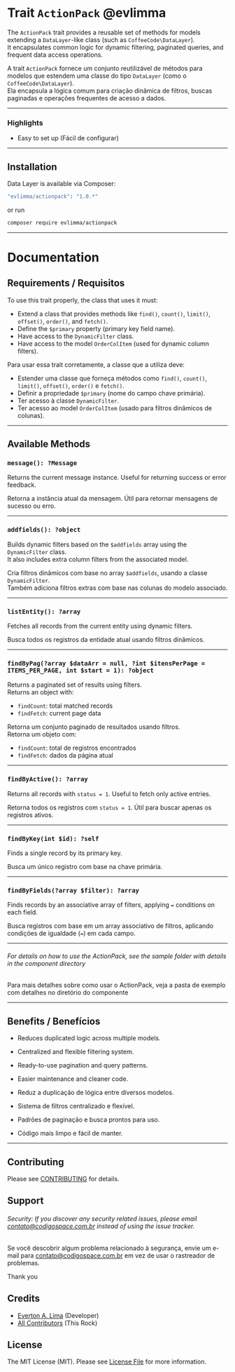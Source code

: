 # Trait `ActionPack` @evlimma

The `ActionPack` trait provides a reusable set of methods for models extending a `DataLayer`-like class (such as `CoffeeCode\DataLayer`).  
It encapsulates common logic for dynamic filtering, paginated queries, and frequent data access operations.

A trait `ActionPack` fornece um conjunto reutilizável de métodos para modelos que estendem uma classe do tipo `DataLayer` (como o `CoffeeCode\DataLayer`).  
Ela encapsula a lógica comum para criação dinâmica de filtros, buscas paginadas e operações frequentes de acesso a dados.

---

### Highlights

- Easy to set up (Fácil de configurar)

---

## Installation

Data Layer is available via Composer:

```bash
"evlimma/actionpack": "1.0.*"
```

or run

```bash
composer require evlimma/actionpack
```

---

# Documentation

## Requirements / Requisitos
To use this trait properly, the class that uses it must:
- Extend a class that provides methods like `find()`, `count()`, `limit()`, `offset()`, `order()`, and `fetch()`.
- Define the `$primary` property (primary key field name).
- Have access to the `DynamicFilter` class.
- Have access to the model `OrderColItem` (used for dynamic column filters).

  
Para usar essa trait corretamente, a classe que a utiliza deve:
- Estender uma classe que forneça métodos como `find()`, `count()`, `limit()`, `offset()`, `order()` e `fetch()`.
- Definir a propriedade `$primary` (nome do campo chave primária).
- Ter acesso à classe `DynamicFilter`.
- Ter acesso ao model `OrderColItem` (usado para filtros dinâmicos de colunas).

---

## Available Methods  

### `message(): ?Message`  
Returns the current message instance. Useful for returning success or error feedback.

Retorna a instância atual da mensagem. Útil para retornar mensagens de sucesso ou erro.

---

### `addfields(): ?object`  
Builds dynamic filters based on the `$addfields` array using the `DynamicFilter` class.  
It also includes extra column filters from the associated model.

Cria filtros dinâmicos com base no array `$addfields`, usando a classe `DynamicFilter`.  
Também adiciona filtros extras com base nas colunas do modelo associado.

---

### `listEntity(): ?array`  
Fetches all records from the current entity using dynamic filters.

Busca todos os registros da entidade atual usando filtros dinâmicos.

---

### `findByPag(?array $dataArr = null, ?int $itensPerPage = ITEMS_PER_PAGE, int $start = 1): ?object`  
Returns a paginated set of results using filters.  
Returns an object with:
- `findCount`: total matched records
- `findFetch`: current page data

Retorna um conjunto paginado de resultados usando filtros.  
Retorna um objeto com:
- `findCount`: total de registros encontrados
- `findFetch`: dados da página atual

---

### `findByActive(): ?array`  
Returns all records with `status = 1`. Useful to fetch only active entries.

Retorna todos os registros com `status = 1`. Útil para buscar apenas os registros ativos.

---

### `findByKey(int $id): ?self`  
Finds a single record by its primary key.

Busca um único registro com base na chave primária.

---

### `findByFields(?array $filter): ?array`  
Finds records by an associative array of filters, applying `=` conditions on each field.

Busca registros com base em um array associativo de filtros, aplicando condições de igualdade (`=`) em cada campo.

---

###### For details on how to use the ActionPack, see the sample folder with details in the component directory

Para mais detalhes sobre como usar o ActionPack, veja a pasta de exemplo com detalhes no diretório do componente

---

## Benefits / Benefícios
- Reduces duplicated logic across multiple models.  
- Centralized and flexible filtering system.  
- Ready-to-use pagination and query patterns.  
- Easier maintenance and cleaner code.

- Reduz a duplicação de lógica entre diversos modelos.  
- Sistema de filtros centralizado e flexível.  
- Padrões de paginação e busca prontos para uso.  
- Código mais limpo e fácil de manter.

---

## Contributing

Please see [CONTRIBUTING](https://github.com/evlimma/actionpack/blob/master/CONTRIBUTING.md) for details.

## Support

###### Security: If you discover any security related issues, please email contato@codigospace.com.br instead of using the issue tracker.

Se você descobrir algum problema relacionado à segurança, envie um e-mail para contato@codigospace.com.br em vez de usar o rastreador de problemas.

Thank you


## Credits

- [Everton A. Lima](https://github.com/evlimma) (Developer)
- [All Contributors](https://github.com/evlimma/actionpack/graphs/contributors) (This Rock)

## License

The MIT License (MIT). Please see [License File](https://github.com/evlimma/actionpack/blob/master/LICENSE) for more
information.

